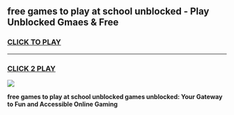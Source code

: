 
## free games to play at school unblocked - Play Unblocked Gmaes & Free
<h3>
<a href="https://premium.freeplayer.one?title=free_games_to_play_at_school_unblocked&ref=19F">CLICK TO PLAY</a></h3>
<hr>

<h3>
<a href="https://premium.freeplayer.one?title=free_games_to_play_at_school_unblocked&ref=19F">CLICK 2 PLAY</a>
  
</h3>

<a href="https://premium.freeplayer.one?title=free_games_to_play_at_school_unblocked&ref=19F/"><img src="https://clearcache.store/games.png"></a>


**free games to play at school unblocked games unblocked: Your Gateway to Fun and Accessible Online Gaming**
